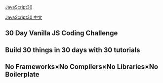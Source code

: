[JavaScript30](https://javascript30.com/)

[JavaScript30 中文](https://github.com/soyaine/JavaScript30)

## 30 Day Vanilla JS Coding Challenge

## Build 30 things in 30 days with 30 tutorials

## No Frameworks×No Compilers×No Libraries×No Boilerplate
